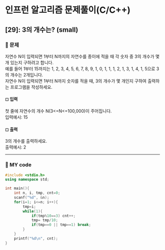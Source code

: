 # 인프런 알고리즘 문제풀이(C/C++)

## [29]: 3의 개수는? (small)

### 🌴 문제

자연수 N이 입력되면 1부터 N까지의 자연수를 종이에 적을 때 각 숫자 중 3의 개수가 몇 개
있는지 구하려고 합니다.<br>
예를 들어 1부터 15까지는 1, 2, 3, 4, 5, 6, 7, 8, 9, 1, 0, 1, 1, 1, 2, 1, 3, 1, 4, 1, 5으로 3의 개수는 2개입니다.<br>
자연수 N이 입력되면 1부터 N까지 숫자를 적을 때, 3의 개수가 몇 개인지 구하여 출력하는
프로그램을 작성하세요.<br>

#### ◻ 입력

첫 줄에 자연수의 개수 N(3<=N<=100,000)이 주어집니다.<br>
입력예시: 15

#### ◻ 출력

3의 개수를 출력하세요.<br>
출력예시: 2

---

### 🤠 MY code

```c++
#include <stdio.h>
using namespace std;

int main(){
	int n, i, tmp, cnt=0;
	scanf("%d", &n);
	for(i=1; i<=n; i++){
		tmp=i;
		while(1){
			if(tmp%10==3) cnt++;
			tmp= tmp/10;
			if(tmp==0 || tmp==1) break;
		}
	}
	printf("%d\n", cnt);
}
```

